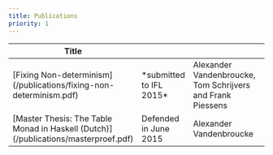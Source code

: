 ```yaml
---
title: Publications
priority: 1
---
```

<div class="panel panel-default">
<div clas="panel-body">
<table class="table table-striped">
<th>Title</th>
<th class="publications-header"><i class="fa fa-calendar"></i></th>
<th class="publications-header"><i class="fa fa-users"></i></th>
<th class="publications-header hidden-xs">
<i class="fa fa-file-code-o"></i>
</th>
<tbody>
  
  
<tr>
<td>[Fixing Non-determinism](/publications/fixing-non-determinism.pdf)</td>
<td>*submitted to IFL 2015*</td>
<td>Alexander Vandenbroucke, Tom Schrijvers and Frank Piessens</td> 
<td class="hidden-xs">
[Source](http://bitbucket.org/AlexanderV/thesis)
</td>
</tr>

<tr>
<td>[Master Thesis: The Table Monad in Haskell (Dutch)](/publications/masterproef.pdf)</td>
<td>Defended in June 2015</td>
<td>Alexander Vandenbroucke</td>
<td class="hidden-xs">
[Source](http://bitbucket.org/AlexanderV/thesis)
</td>
</tr>

</tbody>
</table>
</div>
</div>
